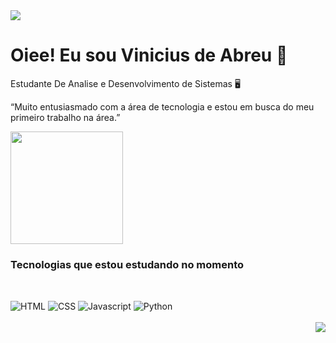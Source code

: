 
<img src="https://media.licdn.com/dms/image/D4D16AQFNH1krnAWTHw/profile-displaybackgroundimage-shrink_350_1400/0/1670647553146?e=1721260800&v=beta&t=DpX0XuxK1E9nunbzFLr3smAQ3xDYncojoa1zcYTZoSU">

# Oiee! Eu sou Vinicius de Abreu 🔆
 

<p>Estudante De Analise e Desenvolvimento de Sistemas  🖥️

<p>“Muito entusiasmado com a área de tecnologia e estou em busca do meu primeiro trabalho na área.”

<div>
 <img height="180em" widthe=100 src="https://github-readme-stats.vercel.app/api?username=viniciusabpr&theme=dark"/>
 </div>
            

### Tecnologias que estou estudando no momento 
##
<div style="display: inline_block"><br/>
   <img align="center" alt="HTML" src="https://img.shields.io/badge/HTML5-E34F26?style=for-the-badge&logo=html5&logoColor=white" />
   <img align="center" alt="CSS" src="https://img.shields.io/badge/CSS3-1572B6?style=for-the-badge&logo=css3&logoColor=white" />
   <img align="center" alt="Javascript" src="https://img.shields.io/badge/JavaScript-F7DF1E?style=for-the-badge&logo=javascript&logoColor=black">
   <img align="center" alt="Python" src="https://img.shields.io/badge/Python-3776AB?style=for-the-badge&logo=python&logoColor=white">
</div>
<br>





<div align="right">
<img src="https://user-images.githubusercontent.com/85382714/198354316-f803bf23-7c86-49aa-955a-7c6910ac49d8.gif"/>
</div>
